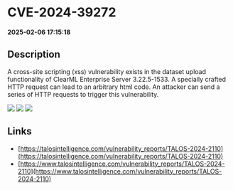 # CVE-2024-39272

**2025-02-06 17:15:18**

## Description
A cross-site scripting (xss) vulnerability exists in the dataset upload functionality of ClearML Enterprise Server 3.22.5-1533. A specially crafted HTTP request can lead to an arbitrary html code. An attacker can send a series of HTTP requests to trigger this vulnerability.

![](https://img.shields.io/static/v1?label=Score&message=9.0&color=red)
![](https://img.shields.io/static/v1?label=Severity&message=CRITICAL&color=red)
![](https://img.shields.io/static/v1?label=CWE&message=XSS&color=green)

## Links
- [https://talosintelligence.com/vulnerability_reports/TALOS-2024-2110](https://talosintelligence.com/vulnerability_reports/TALOS-2024-2110)
- [https://www.talosintelligence.com/vulnerability_reports/TALOS-2024-2110](https://www.talosintelligence.com/vulnerability_reports/TALOS-2024-2110)
